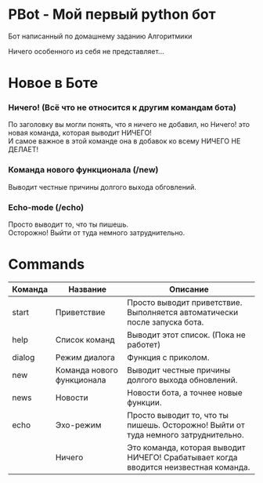 PBot - Мой первый python бот
============================

Бот написанный по домашнему заданию Алгоритмики

Ничего особенного из себя не представляет...

# Новое в Боте

### Ничего! (Всё что не относится к другим командам бота)

По заголовку вы могли понять, что я ничего не добавил, но Ничего! это новая команда, которая выводит НИЧЕГО!  
И самое важное в этой команде она в добавок ко всему НИЧЕГО НЕ ДЕЛАЕТ!

### Команда нового функционала (/new)

Выводит честные причины долгого выхода обговлений.

### Echo-mode (/echo)

Просто выводит то, что ты пишешь.  
Осторожно! Выйти от туда немного затруднительно.


# Commands

| Команда | Название                   | Описание                                                                             |
| ------- | -------------------------- | ------------------------------------------------------------------------------------ |
| start   | Приветствие                | Просто выводит приветствие. Выполняется автоматически после запуска бота.            |
| help    | Список команд              | Выводит этот список. (Пока не работет)                                               |
| dialog  | Режим диалога              | Функция с приколом.                                                                  |
| new     | Команда нового функционала | Выводит честные причины долгого выхода обновлений.                                   |
| news    | Новости                    | Новости бота, а точнее новые функции.                                                |
| echo    | Эхо-режим                  | Просто выводит то, что ты пишешь. Осторожно! Выйти от туда немного затруднительно.   |
|         | Ничего                     | Это команда, которая выводит НИЧЕГО! Срабатывает когда вводится неизвестная команда. |

